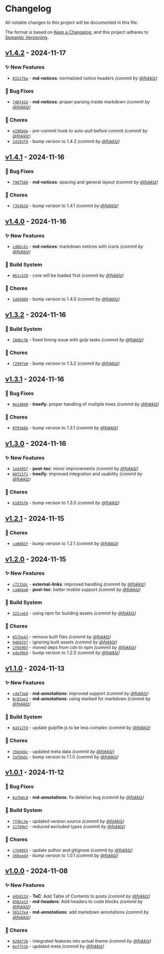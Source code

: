 # Changelog
All notable changes to this project will be documented in this file.

The format is based on [Keep a Changelog](https://keepachangelog.com/en/1.0.0/),
and this project adheres to [Semantic Versioning](https://semver.org/spec/v2.0.0.html).

## [v1.4.2] - 2024-11-17
### :sparkles: New Features
- [`8151f6a`](https://github.com/fokklz/ghost-techy/commit/8151f6a59385fdcdb22409f0cfac0a645eaad43f) - **md-notices**: normalized notice headers *(commit by [@fokklz](https://github.com/fokklz))*

### :bug: Bug Fixes
- [`746f41d`](https://github.com/fokklz/ghost-techy/commit/746f41d472eecd7f16c8ec3d55526be2959b01e2) - **md-notices**: proper parsing inside markdown *(commit by [@fokklz](https://github.com/fokklz))*

### :wrench: Chores
- [`e196bde`](https://github.com/fokklz/ghost-techy/commit/e196bde5937b12bbbfa447bbcb6a15b905659009) - pre-commit hook to auto-pull before commit *(commit by [@fokklz](https://github.com/fokklz))*
- [`14103f9`](https://github.com/fokklz/ghost-techy/commit/14103f98522d02758185526242ffe239443bfb01) - bump version to 1.4.2 *(commit by [@fokklz](https://github.com/fokklz))*


## [v1.4.1] - 2024-11-16
### :bug: Bug Fixes
- [`79d7568`](https://github.com/fokklz/ghost-techy/commit/79d7568b46acf9066885af9b423abfd555007fbe) - **md-notices**: spacing and general layout *(commit by [@fokklz](https://github.com/fokklz))*

### :wrench: Chores
- [`7354b3d`](https://github.com/fokklz/ghost-techy/commit/7354b3dda9a47a6fdf209961d6c725bf4b8d7918) - bump version to 1.4.1 *(commit by [@fokklz](https://github.com/fokklz))*


## [v1.4.0] - 2024-11-16
### :sparkles: New Features
- [`cd8bc61`](https://github.com/fokklz/ghost-techy/commit/cd8bc618a168600bf91efb4a3831da2bba24d32b) - **md-notices**: markdown notices with icons *(commit by [@fokklz](https://github.com/fokklz))*

### :construction_worker: Build System
- [`061c529`](https://github.com/fokklz/ghost-techy/commit/061c529c802659e06521727030dae7935a704bc6) - core will be loaded first *(commit by [@fokklz](https://github.com/fokklz))*

### :wrench: Chores
- [`1dddd0d`](https://github.com/fokklz/ghost-techy/commit/1dddd0d2337330ef924e25b453d4bb09bef55a8b) - bump version to 1.4.0 *(commit by [@fokklz](https://github.com/fokklz))*


## [v1.3.2] - 2024-11-16
### :construction_worker: Build System
- [`184bc3b`](https://github.com/fokklz/ghost-techy/commit/184bc3b226194d6b0fd7957347818359a9f76950) - fixed timing issue with gulp tasks *(commit by [@fokklz](https://github.com/fokklz))*

### :wrench: Chores
- [`f299fe0`](https://github.com/fokklz/ghost-techy/commit/f299fe0c260975ab48fbbb39ba5d874cc996e123) - bump version to 1.3.2 *(commit by [@fokklz](https://github.com/fokklz))*


## [v1.3.1] - 2024-11-16
### :bug: Bug Fixes
- [`9e1d040`](https://github.com/fokklz/ghost-techy/commit/9e1d0405b1fbda3ee321f691ef7e1e17069d0950) - **treeify**: proper handling of multiple trees *(commit by [@fokklz](https://github.com/fokklz))*

### :wrench: Chores
- [`0f9568b`](https://github.com/fokklz/ghost-techy/commit/0f9568b55dd2d7ee5304978ce9a0e3d0f78913a8) - bump version to 1.3.1 *(commit by [@fokklz](https://github.com/fokklz))*


## [v1.3.0] - 2024-11-16
### :sparkles: New Features
- [`1edd95f`](https://github.com/fokklz/ghost-techy/commit/1edd95f5bf496d6d29f63f44184caf01fa9d8708) - **post-toc**: minor improvements *(commit by [@fokklz](https://github.com/fokklz))*
- [`68f2171`](https://github.com/fokklz/ghost-techy/commit/68f21716648b50dead9a072a5af41236d1c3147b) - **treeify**: improved integration and usability *(commit by [@fokklz](https://github.com/fokklz))*

### :wrench: Chores
- [`61855f6`](https://github.com/fokklz/ghost-techy/commit/61855f69bac5d2f4a8484521c69aa3aab9c2987e) - bump version to 1.3.0 *(commit by [@fokklz](https://github.com/fokklz))*


## [v1.2.1] - 2024-11-15
### :wrench: Chores
- [`ca0883f`](https://github.com/fokklz/ghost-techy/commit/ca0883f447a002a1500fa4e6b9848ef9065a13c0) - bump version to 1.2.1 *(commit by [@fokklz](https://github.com/fokklz))*


## [v1.2.0] - 2024-11-15
### :sparkles: New Features
- [`c7235dc`](https://github.com/fokklz/ghost-techy/commit/c7235dc234c5e0f6d95feebcabe8e80252ac7cbc) - **external-links**: improved handling *(commit by [@fokklz](https://github.com/fokklz))*
- [`ca4b6a8`](https://github.com/fokklz/ghost-techy/commit/ca4b6a8ac8bc5d8daf5ffd8355fcb77cd1ccec7e) - **post-toc**: better mobile support *(commit by [@fokklz](https://github.com/fokklz))*

### :construction_worker: Build System
- [`322ceb3`](https://github.com/fokklz/ghost-techy/commit/322ceb30d06a1ea73a4bcf9c60c2212b145eabda) - using npm for building assets *(commit by [@fokklz](https://github.com/fokklz))*

### :wrench: Chores
- [`657be43`](https://github.com/fokklz/ghost-techy/commit/657be43ea7062022082ad6bf64aa4d6acf05bae8) - remove built files *(commit by [@fokklz](https://github.com/fokklz))*
- [`946825f`](https://github.com/fokklz/ghost-techy/commit/946825fc89bac6b14313ee36f9ac95d8a760a9b9) - ignoring built assets *(commit by [@fokklz](https://github.com/fokklz))*
- [`2f65907`](https://github.com/fokklz/ghost-techy/commit/2f65907e4e973f32992b84944656f63b402cbfb9) - moved deps from cdn to npm *(commit by [@fokklz](https://github.com/fokklz))*
- [`eded9b9`](https://github.com/fokklz/ghost-techy/commit/eded9b9ec2c825648e2c9ef83d517acc14a72f5b) - bump version to 1.2.0 *(commit by [@fokklz](https://github.com/fokklz))*


## [v1.1.0] - 2024-11-13
### :sparkles: New Features
- [`cdef3a0`](https://github.com/fokklz/ghost-techy/commit/cdef3a02c13c4d5636e48dd5529651a0ce1552fd) - **md-annotations**: improved support *(commit by [@fokklz](https://github.com/fokklz))*
- [`0c02ae2`](https://github.com/fokklz/ghost-techy/commit/0c02ae2e2f74d2b7160c9dacb53007788f12a23c) - **md-annotations**: using marked for markdown *(commit by [@fokklz](https://github.com/fokklz))*

### :construction_worker: Build System
- [`6a5127d`](https://github.com/fokklz/ghost-techy/commit/6a5127d7b6ac9514ccaa875d94fa3b5360983123) - update gulpfile.js to be less complex *(commit by [@fokklz](https://github.com/fokklz))*

### :wrench: Chores
- [`35bdd4c`](https://github.com/fokklz/ghost-techy/commit/35bdd4ccc42756e1be8faf907b0d4eb58e47e134) - updated meta data *(commit by [@fokklz](https://github.com/fokklz))*
- [`7afbbdc`](https://github.com/fokklz/ghost-techy/commit/7afbbdcbb3c09f72b1a23359940dea93b3fbb461) - bump version to 1.1.0 *(commit by [@fokklz](https://github.com/fokklz))*


## [v1.0.1] - 2024-11-12
### :bug: Bug Fixes
- [`6a7b0c8`](https://github.com/fokklz/ghost-techy/commit/6a7b0c8d862e0bc0b3f256e8b89decbb7a152319) - **md-annotations**: fix deletion bug *(commit by [@fokklz](https://github.com/fokklz))*

### :construction_worker: Build System
- [`7f4bc3e`](https://github.com/fokklz/ghost-techy/commit/7f4bc3e8a8d836e120a93cd61285c16d318d9026) - updated version source *(commit by [@fokklz](https://github.com/fokklz))*
- [`11709ef`](https://github.com/fokklz/ghost-techy/commit/11709ef8b3a626c4270e900dfa6cb6f9c09bf3f8) - reduced excluded types *(commit by [@fokklz](https://github.com/fokklz))*

### :wrench: Chores
- [`c7e6055`](https://github.com/fokklz/ghost-techy/commit/c7e605506f5134bc7335827d3b30fdeb4c7d35d0) - update author and gitignore *(commit by [@fokklz](https://github.com/fokklz))*
- [`360aed4`](https://github.com/fokklz/ghost-techy/commit/360aed42aba54d3a69842315a7e724a19d04474b) - bump version to 1.0.1 *(commit by [@fokklz](https://github.com/fokklz))*


## [v1.0.0] - 2024-11-08
### :sparkles: New Features
- [`d45012d`](https://github.com/fokklz/ghost-techy/commit/d45012d490864ecaa8ec290e7446b6001dcf3457) - **ToC**: Add Table of Contents to posts *(commit by [@fokklz](https://github.com/fokklz))*
- [`8582a13`](https://github.com/fokklz/ghost-techy/commit/8582a134c30f0ba152ba3e1dbdbbee8da413a50a) - **md-headers**: Add headers to code blocks *(commit by [@fokklz](https://github.com/fokklz))*
- [`56527e4`](https://github.com/fokklz/ghost-techy/commit/56527e43b394b8ec37dd8f2795745ea634ccab0d) - **md-annotations**: add markdown annotations *(commit by [@fokklz](https://github.com/fokklz))*

### :wrench: Chores
- [`b29d73b`](https://github.com/fokklz/ghost-techy/commit/b29d73b3f2fe306ebe0d4b4b4a0904b8ff754100) - integrated features into actual theme *(commit by [@fokklz](https://github.com/fokklz))*
- [`6eff51b`](https://github.com/fokklz/ghost-techy/commit/6eff51b1facecff71f7398976bb42ac886120019) - updated meta *(commit by [@fokklz](https://github.com/fokklz))*

[v1.0.0]: https://github.com/fokklz/ghost-techy/compare/v0.0.0...v1.0.0
[v1.0.1]: https://github.com/fokklz/ghost-techy/compare/v1.0.0...v1.0.1
[v1.1.0]: https://github.com/fokklz/ghost-techy/compare/v1.0.1...v1.1.0
[v1.2.0]: https://github.com/fokklz/ghost-techy/compare/v1.1.0...v1.2.0
[v1.2.1]: https://github.com/fokklz/ghost-techy/compare/v1.2.0...v1.2.1
[v1.3.0]: https://github.com/fokklz/ghost-techy/compare/v1.2.1...v1.3.0
[v1.3.1]: https://github.com/fokklz/ghost-techy/compare/v1.3.0...v1.3.1
[v1.3.2]: https://github.com/fokklz/ghost-techy/compare/v1.3.1...v1.3.2
[v1.4.0]: https://github.com/fokklz/ghost-techy/compare/v1.3.2...v1.4.0
[v1.4.1]: https://github.com/fokklz/ghost-techy/compare/v1.4.0...v1.4.1
[v1.4.2]: https://github.com/fokklz/ghost-techy/compare/v1.4.1...v1.4.2
